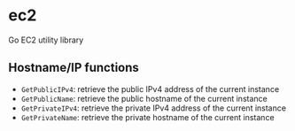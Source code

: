 # ec2
Go EC2 utility library

## Hostname/IP functions

  * `GetPublicIPv4`: retrieve the public IPv4 address of the current instance
  * `GetPublicName`: retrieve the public hostname of the current instance
  * `GetPrivateIPv4`: retrieve the private IPv4 address of the current instance
  * `GetPrivateName`: retrieve the private hostname of the current instance
